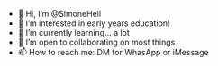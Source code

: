 - 👋 Hi, I’m @SimoneHell
- 👀 I’m interested in early years education!
- 🌱 I’m currently learning... a lot
- 💞️ I’m open to collaborating on most things
- 📫 How to reach me: DM for WhasApp or iMessage

<!---
SimoneHell/SimoneHell is a ✨ special ✨ repository because its `README.md` (this file) appears on your GitHub profile.
You can click the Preview link to take a look at your changes.
--->
